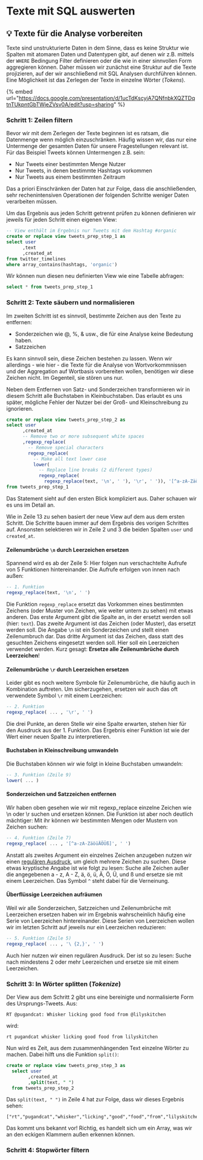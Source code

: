 # Texte mit SQL auswerten

## 💡 Texte für die Analyse vorbereiten

Texte sind unstrukturierte Daten in dem Sinne, dass es keine Struktur wie Spalten mit atomaren Daten und Datentypen gibt, auf denen wir z.B. mittels der `WHERE` Bedingung Filter definieren oder die wie in einer sinnvollen Form aggregieren können. Daher müssen wir zunächst eine Struktur auf die Texte projizieren, auf der wir anschließend mit SQL Analysen durchführen können. Eine Möglichkeit ist das Zerlegen der Texte in einzelne Wörter \(_Tokens_\).

{% embed url="https://docs.google.com/presentation/d/1ucTdKscyjA7QNfnbkXQZTDqtnTUkpntGbTWjeZVsv0A/edit?usp=sharing" %}

### Schritt 1: Zeilen filtern

Bevor wir mit dem Zerlegen der Texte beginnen ist es ratsam, die Datenmenge wenn möglich einzuschränken. Häufig wissen wir, das nur eine Untermenge der gesamten Daten für unsere Fragestellungen relevant ist. Für das Beispiel Tweets können Untermengen z.B. sein:

* Nur Tweets einer bestimmten Menge Nutzer
* Nur Tweets, in denen bestimmte Hashtags vorkommen
* Nur Tweets aus einem bestimmten Zeitraum

Das a priori Einschränken der Daten hat zur Folge, dass die anschließenden, sehr rechenintensiven Operationen der folgenden Schritte weniger Daten verarbeiten müssen. 

Um das Ergebnis aus jeden Schritt getrennt prüfen zu können definieren wir jeweils für jeden Schritt einen eigenen View:

```sql
-- View enthält im Ergebnis nur Tweets mit dem Hashtag #organic
create or replace view tweets_prep_step_1 as
select user
      ,text
      ,created_at
from twitter_timelines
where array_contains(hashtags, 'organic')
```

Wir können nun diesen neu definierten View wie eine Tabelle abfragen:

```sql
select * from tweets_prep_step_1
```

### Schritt 2: Texte säubern und normalisieren

Im zweiten Schritt ist es sinnvoll, bestimmte Zeichen aus den Texte zu entfernen:

* Sonderzeichen wie @, %, & usw., die für eine Analyse keine Bedeutung haben.
* Satzzeichen

Es kann sinnvoll sein, diese Zeichen bestehen zu lassen. Wenn wir allerdings - wie hier - die Texte für die Analyse von Wortvorkommnissen und der Aggregation auf Wortbasis vorbereiten wollen, benötigen wir diese Zeichen nicht. Im Gegenteil, sie stören uns nur.

Neben dem Entfernen von Satz- und Sonderzeichen transformieren wir in diesem Schritt alle Buchstaben in Kleinbuchstaben. Das erlaubt es uns später, mögliche Fehler der Nutzer bei der Groß- und Kleinschreibung zu ignorieren.

```sql
create or replace view tweets_prep_step_2 as
select user
      ,created_at
      -- Remove two or more subsequent white spaces
      ,regexp_replace(
        -- Remove special characters
        regexp_replace(
          -- Make all text lower case
          lower(
            -- Replace line breaks (2 different types)
            regexp_replace(
              regexp_replace(text, '\n', ' '), '\r', ' ')), '[^a-zA-ZäöüÄÖÜß]', ' '), '\ {2,}', ' ') as `text`
from tweets_prep_step_1
```

Das Statement sieht auf den ersten Blick kompliziert aus. Daher schauen wir es uns im Detail an.

Wie in Zeile 13 zu sehen basiert der neue View auf dem aus dem ersten Schritt. Die Schritte bauen immer auf dem Ergebnis des vorigen Schrittes auf. Ansonsten selektieren wir in Zeile 2 und 3 die beiden Spalten `user` und `created_at`. 

#### Zeilenumbrüche `\n` durch Leerzeichen ersetzen

Spannend wird es ab der Zeile 5: Hier folgen nun verschachtelte Aufrufe von 5 Funktionen hintereinander. Die Aufrufe erfolgen von innen nach außen:

```sql
-- 1. Funktion
regexp_replace(text, '\n', ' ')
```

Die Funktion `regexp_replace` ersetzt das Vorkommen eines bestimmten Zeichens \(oder Muster von Zeichen, wie weiter untern zu sehen\) mit etwas anderen. Das erste Argument gibt die Spalte an, in der ersetzt werden soll \(hier: `text`\). Das zweite Argument ist das Zeichen \(oder Muster\), das ersetzt werden soll. Die Angabe `\n` ist ein Sonderzeichen und stellt einen Zeilenumbruch dar. Das dritte Argument ist das Zeichen, dass statt des gesuchten Zeichens eingesetzt werden soll. Hier soll ein Leerzeichen verwendet werden. Kurz gesagt: **Ersetze alle Zeilenumbrüche durch Leerzeichen**!

#### Zeilenumbrüche `\r` durch Leerzeichen ersetzen

Leider gibt es noch weitere Symbole für Zeilenumbrüche, die häufig auch in Kombination auftreten. Um sicherzugehen, ersetzen wir auch das oft verwendete Symbol `\r` mit einem Leerzeichen:

```sql
-- 2. Funktion
regexp_replace( ... , '\r', ' ')
```

Die drei Punkte, an deren Stelle wir eine Spalte erwarten, stehen hier für den Ausdruck aus der 1. Funktion. Das Ergebnis einer Funktion ist wie der Wert einer neuen Spalte zu interpretieren.

#### Buchstaben in Kleinschreibung umwandeln

Die Buchstaben können wir wie folgt in kleine Buchstaben umwandeln:

```sql
-- 3. Funktion (Zeile 9)
lower( ... )
```

#### Sonderzeichen und Satzzeichen entfernen

Wir haben oben gesehen wie wir mit regexp\_replace einzelne Zeichen wie \n oder \r suchen und ersetzen können. Die Funktion ist aber noch deutlich mächtiger: Mit ihr können wir bestimmten Mengen oder Mustern von Zeichen suchen:

```sql
-- 4. Funktion (Zeile 7)
regexp_replace( ... , '[^a-zA-ZäöüÄÖÜß]', ' ')
```

Anstatt als zweites Argument ein einzelnes Zeichen anzugeben nutzen wir einen [regulären Ausdruck](https://de.wikipedia.org/wiki/Regul%C3%A4rer_Ausdruck), um gleich mehrere Zeichen zu suchen. Diese etwas kryptische Angabe ist wie folgt zu lesen: Suche alle Zeichen außer die angegebenen a - z, A - Z, ä, ö, ü, Ä, Ö, Ü, und ß und ersetze sie mit einem Leerzeichen. Das Symbol `^` steht dabei für die Verneinung.

#### Überflüssige Leerzeichen aufräumen

Weil wir alle Sonderzeichen, Satzzeichen und Zeilenumbrüche mit Leerzeichen ersetzen haben wir im Ergebnis wahrscheinlich häufig eine Serie von Leerzeichen hintereinander. Diese Serien von Leerzeichen wollen wir im letzten Schritt auf jeweils nur ein Leerzeichen reduzieren:

```sql
-- 5. Funktion (Zeile 5)
regexp_replace( ... , '\ {2,}', ' ')
```

Auch hier nutzen wir einen regulären Ausdruck. Der ist so zu lesen: Suche nach mindestens 2 oder mehr Leerzeichen und ersetze sie mit einem Leerzeichen.

### Schritt 3: In Wörter splitten \(_Tokenize_\)

Der View aus dem Schritt 2 gibt uns eine bereinigte und normalisierte Form des Ursprungs-Tweets. Aus:

```text
RT @pugandcat: Whisker licking good food from @lilyskitchen
```

wird:

```text
rt pugandcat whisker licking good food from lilyskitchen
```

Nun wird es Zeit, aus dem zusammenhängenden Text einzelne Wörter zu machen. Dabei hilft uns die Funktion `split()`:

```sql
create or replace view tweets_prep_step_3 as
  select user
        ,created_at
        ,split(text, " ")
  from tweets_prep_step_2
```

Das `split(text, " ")` in Zeile 4 hat zur Folge, dass wir dieses Ergebnis sehen:

```text
["rt","pugandcat","whisker","licking","good","food","from","lilyskitchen"]
```

Das kommt uns bekannt vor! Richtig, es handelt sich um ein Array, was wir an den eckigen Klammern außen erkennen können.

### Schritt 4: Stopwörter filtern

